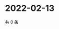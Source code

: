 # 2022-02-13

共 0 条

<!-- BEGIN WEIBO -->
<!-- 最后更新时间 Sun Feb 13 2022 02:15:46 GMT+0800 (China Standard Time) -->

<!-- END WEIBO -->
